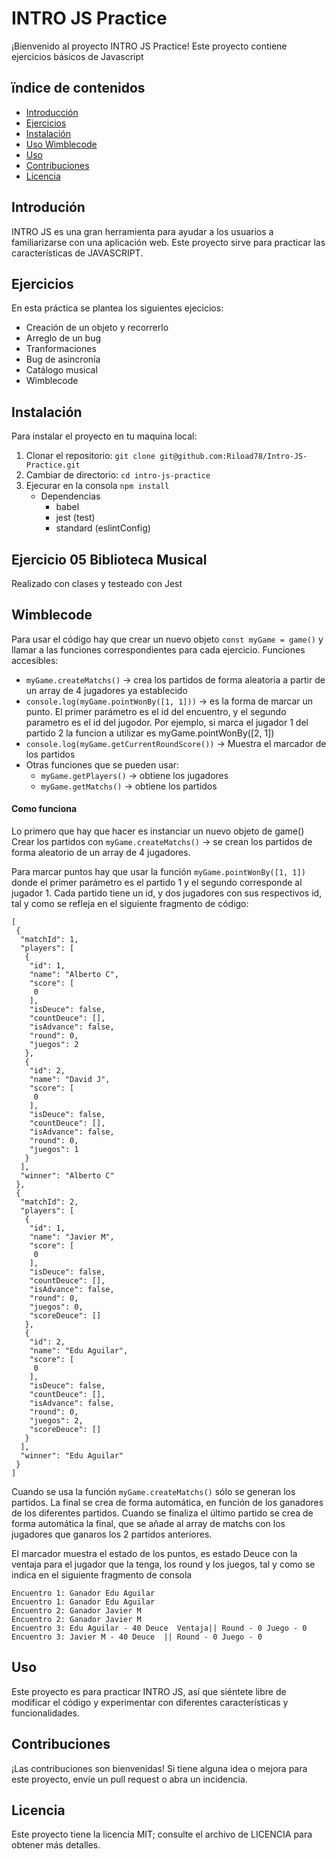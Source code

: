 # INTRO JS Practice

¡Bienvenido al proyecto INTRO JS Practice! Este proyecto contiene ejercicios básicos de Javascript

## ïndice de contenidos

- [Introducción](#introdución)
- [Ejercicios](#ejercicios)
- [Instalación](#instalación)
- [Uso Wimblecode](#wimblecode)
- [Uso](#uso)
- [Contribuciones](#contribuciones)
- [Licencia](#licencia)

## Introdución

INTRO JS es una gran herramienta para ayudar a los usuarios a familiarizarse con una aplicación web. Este proyecto sirve para practicar las características de JAVASCRIPT.

## Ejercicios

En esta práctica se plantea los siguientes ejecicios:

- Creación de un objeto y recorrerlo
- Arreglo de un bug
- Tranformaciones
- Bug de asincronía
- Catálogo musical
- Wimblecode

## Instalación

Para instalar el proyecto en tu maquina local:

1. Clonar el repositorio: `git clone git@github.com:Riload78/Intro-JS-Practice.git`
2. Cambiar de directorio: `cd intro-js-practice`
3. Ejecurar en la consola `npm install`
    - Dependencias
        - babel
        - jest (test)
        - standard (eslintConfig)
## Ejercicio 05 Biblioteca Musical
Realizado con clases y testeado con Jest


## Wimblecode

Para usar el código hay que crear un nuevo objeto
```const myGame = game()```
y llamar a las funciones correspondientes para cada ejercicio.
Funciones accesibles:
- ```myGame.createMatchs()``` -> crea los partidos de forma aleatoria a partir de un array de 4 jugadores ya establecido
- ```console.log(myGame.pointWonBy([1, 1]))``` -> es la forma de marcar un punto. El primer parámetro es el id del encuentro, y el segundo parametro es el id del jugodor. Por ejemplo, si marca el jugador 1 del partido 2 la funcion a utilizar es myGame.pointWonBy([2, 1])
- ```console.log(myGame.getCurrentRoundScore())``` -> Muestra el marcador de los partidos
- Otras funciones que se pueden usar:
    - ```myGame.getPlayers()``` -> obtiene los jugadores
    - ```myGame.getMatchs()``` -> obtiene los partidos

#### Como funciona
Lo primero que hay que hacer es instanciar un nuevo objeto de game()
Crear los partidos con ```myGame.createMatchs()``` -> se crean los partidos de forma aleatorio de un array de 4 jugadores.

Para marcar puntos hay que usar la función ```myGame.pointWonBy([1, 1])``` donde el primer parámetro es el partido 1 y el segundo corresponde al jugador 1. Cada partido tiene un id, y dos jugadores con sus respectivos id, tal y como se refleja en el siguiente fragmento de código:
```
[
 {
  "matchId": 1,
  "players": [
   {
    "id": 1,
    "name": "Alberto C",
    "score": [
     0
    ],
    "isDeuce": false,
    "countDeuce": [],
    "isAdvance": false,
    "round": 0,
    "juegos": 2
   },
   {
    "id": 2,
    "name": "David J",
    "score": [
     0
    ],
    "isDeuce": false,
    "countDeuce": [],
    "isAdvance": false,
    "round": 0,
    "juegos": 1
   }
  ],
  "winner": "Alberto C"
 },
 {
  "matchId": 2,
  "players": [
   {
    "id": 1,
    "name": "Javier M",
    "score": [
     0
    ],
    "isDeuce": false,
    "countDeuce": [],
    "isAdvance": false,
    "round": 0,
    "juegos": 0,
    "scoreDeuce": []
   },
   {
    "id": 2,
    "name": "Edu Aguilar",
    "score": [
     0
    ],
    "isDeuce": false,
    "countDeuce": [],
    "isAdvance": false,
    "round": 0,
    "juegos": 2,
    "scoreDeuce": []
   }
  ],
  "winner": "Edu Aguilar"
 }
]

```

Cuando se usa la función ```myGame.createMatchs()``` sólo se generan los partidos. 
La final se crea de forma automática, en función de los ganadores de los diferentes partidos.
Cuando se finaliza el último partido se crea de forma automática la final, que se añade al array de matchs con los jugadores
que ganaros los 2 partidos anteriores.

El marcador muestra el estado de los puntos, es estado Deuce con la ventaja para el jugador que la tenga,
los round y los juegos, tal y como se indica en el siguiente fragmento de consola

```
Encuentro 1: Ganador Edu Aguilar
Encuentro 1: Ganador Edu Aguilar
Encuentro 2: Ganador Javier M
Encuentro 2: Ganador Javier M
Encuentro 3: Edu Aguilar - 40 Deuce  Ventaja|| Round - 0 Juego - 0
Encuentro 3: Javier M - 40 Deuce  || Round - 0 Juego - 0
```

## Uso

Este proyecto es para practicar INTRO JS, así que siéntete libre de modificar el código y experimentar con diferentes características y funcionalidades.

## Contribuciones

¡Las contribuciones son bienvenidas! Si tiene alguna idea o mejora para este proyecto, envíe un pull request o abra un incidencia.

## Licencia

Este proyecto tiene la licencia MIT; consulte el archivo de LICENCIA para obtener más detalles.
